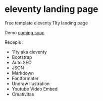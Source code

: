 # eleventy landing page

Free template eleventy 11ty landing page

Demo [coming soon](/)

Recepis :

- 11ty aka eleventy
- Bootstrap
- Auto SEO
- JSON
- Markdown
- Fontformater
- Undraw Ilustration
- Youtube Video Embed
- Creativitas
